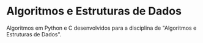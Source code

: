 # Algoritmos e Estruturas de Dados

Algoritmos em Python e C desenvolvidos para a disciplina de "Algoritmos e Estruturas de Dados".
